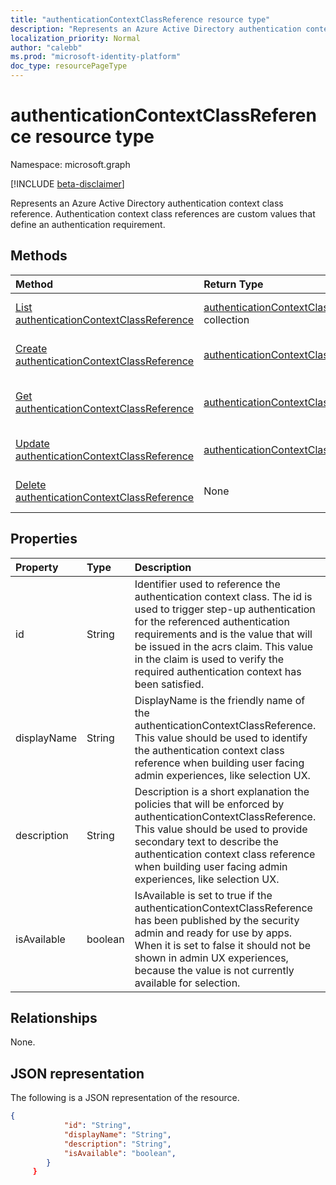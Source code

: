 ```yaml
---
title: "authenticationContextClassReference resource type"
description: "Represents an Azure Active Directory authentication context class reference. Authentication context class references are custom values that define an authentication requirement."
localization_priority: Normal
author: "calebb"
ms.prod: "microsoft-identity-platform"
doc_type: resourcePageType
---
```


# authenticationContextClassReference resource type

Namespace: microsoft.graph

[!INCLUDE [beta-disclaimer](../../includes/beta-disclaimer.md)]

Represents an Azure Active Directory authentication context class reference. Authentication context class references are custom values that define an authentication requirement.

## Methods

| Method       | Return Type | Description |
|:-------------|:------------|:------------|
| [List authenticationContextClassReference](../api/authenticationcontextclassreferencesroot-list.md) | [authenticationContextClassReference](authenticationContextClassReference.md) collection | Get all of the authenticationContextClassReference objects in the organization. |
| [Create authenticationContextClassReference](../api/authenticationcontextclassreferencesroot-create.md) | [authenticationContextClassReference](authenticationContextClassReference.md) | Create a new authenticationContextClassReference object. |
| [Get authenticationContextClassReference](../api/authenticationcontextclassreference-get.md) | [authenticationContextClassReference](authenticationContextClassReference.md) | Read properties and relationships of a authenticationContextClassReference object. |
| [Update authenticationContextClassReference](../api/authenticationcontextclassreference-update.md) | [authenticationContextClassReference](authenticationContextClassReference.md) | Update a authenticationContextClassReference object. |
| [Delete authenticationContextClassReference](../api/authenticationcontextclassreference-delete.md) | None | Delete a authenticationContextClassReference object. |

## Properties

| Property     | Type        | Description |
|:-------------|:------------|:------------|
|id|String| Identifier used to reference the authentication context class. The id is used to trigger step-up authentication for the referenced authentication requirements and is the value that will be issued in the acrs claim. This value in the claim is used to verify the required authentication context has been satisfied. |
|displayName|String| DisplayName is the friendly name of the authenticationContextClassReference. This value should be used to identify the authentication context class reference when building user facing admin experiences, like selection UX. |
|description|String| Description is a short explanation the policies that will be enforced by authenticationContextClassReference. This value should be used to provide secondary text to describe the authentication context class reference when building user facing admin experiences, like selection UX.|
|isAvailable|boolean| IsAvailable is set to true if the authenticationContextClassReference has been published by the security admin and ready for use by apps. When it is set to false it should not be shown in admin UX experiences, because the value is not currently available for selection.|

## Relationships

None.

## JSON representation

The following is a JSON representation of the resource.

<!-- {
  "blockType": "resource",
  "optionalProperties": [
    "displayName",
    "description",
    "sessionControls",
    "grantControls"
  ],
  "@odata.type": "microsoft.graph.conditionalAccessPolicy",
  "baseType": "",
  "keyProperty": "id"
}-->

```json
{
            "id": "String",
            "displayName": "String",
            "description": "String",
            "isAvailable": "boolean",
        }
     }

```

<!-- uuid: 16cd6b66-4b1a-43a1-adaf-3a886856ed98
2019-02-04 14:57:30 UTC -->
<!-- {
  "type": "#page.annotation",
  "description": "conditionalAccessPolicy resource",
  "keywords": "",
  "section": "documentation",
  "tocPath": ""
}-->